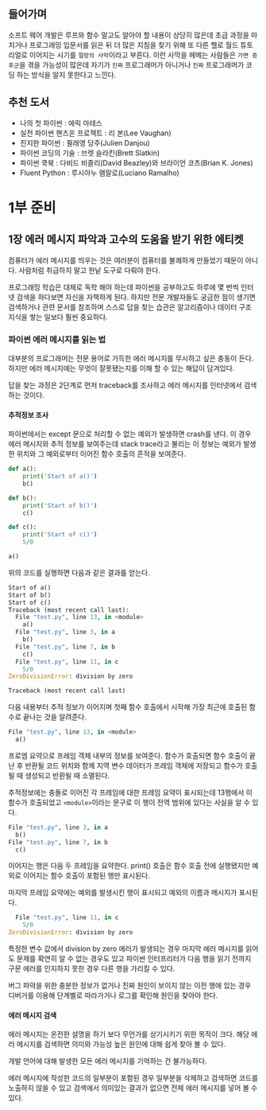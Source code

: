 ## 들어가며

소프트 웨어 개발은 루프와 함수 말고도 알아야 할 내용이 상당히 많은데 초급 과정을 마치거나 프로그래밍 입문서를 읽은 뒤 더 많은 지침을 찾기 위해 또 다른 헬로 월드 튜토리얼로 이어지는 시기를 `절망의 사막`이라고 부른다. 이런 사막을 헤메는 사람들은 `가면 증후군`을 겪을 가능성이 많은데 자기가 `진짜` 프로그래머가 아니거나 `진짜` 프로그래머가 코딩 하는 방식을 알지 못한다고 느낀다.

## 추천 도서

- 나의 첫 파이썬 : 에릭 마테스
- 실전 파이썬 핸즈온 프로젝트 : 리 본(Lee Vaughan)
- 진지한 파이썬 : 쥘래앵 당주(Julien Danjou)
- 파이썬 코딩의 기술 : 브렛 슬라킨(Brett Slatkin)
- 파이썬 쿡북 : 다비드 비즐리(David Beazley)와 브라이언 코츠(Brian K. Jones)
- Fluent Python : 루시아누 램랄로(Luciano Ramalho)

# 1부 준비

## 1장 에러 메시지 파악과 고수의 도움을 받기 위한 에티켓

컴퓨터가 에러 메시지를 띄우는 것은 여러분이 컴퓨터를 불쾌하게 만들었기 때문이 아니다. 사람처럼 취급하지 말고 한낱 도구로 다뤄야 한다.

프로그래밍 학습은 대체로 독학 해야 하는데 파이썬을 공부하고도 하루에 몇 번씩 인터넷 검색을 하다보면 자신을 자책하게 된다. 하지만 전문 개발자들도 궁금한 점이 생기면 검색하거나 관련 문서를 참조하며 스스로 답을 찾는 습관은 알고리즘이나 데이터 구조 지식을 쌓는 일보다 훨씬 중요하다.

### 파이썬 에러 메시지를 읽는 법

대부분의 프로그래머는 전문 용어로 가득한 에러 메시지를 무시하고 싶은 충동이 든다. 하지만 에러 메시지에는 무엇이 잘못됐는지를 이해 할 수 있는 해답이 담겨있다.

답을 찾는 과정은 2단계로 먼저 traceback를 조사하고 에러 메시지를 인터넷에서 검색하는 것이다.

#### 추적정보 조사

파이썬에서는 except 문으로 처리할 수 없는 예외가 발생하면 crash를 낸다. 이 경우 에러 메시지와 추적 정보를 보여주는데 stack trace라고 불리는 이 정보는 예외가 발생한 위치와 그 예외로부터 이어진 함수 호출의 흔적을 보여준다.

```python
def a():
    print('Start of a()')
    b()

def b():
    print('Start of b()')
    c()

def c():
    print('Start of c()')
    5/0

a()
```

위의 코드를 실행하면 다음과 같은 결과를 얻는다.

```python
Start of a()
Start of b()
Start of c()
Traceback (most recent call last):
  File "test.py", line 13, in <module>
    a()
  File "test.py", line 3, in a
    b()
  File "test.py", line 7, in b
    c()
  File "test.py", line 11, in c
    5/0
ZeroDivisionError: division by zero
```

```python
Traceback (most recent call last)
```

다음 내용부터 추적 정보가 이어지며 첫째 함수 호출에서 시작해 가장 최근에 호출된 함수로 끝나는 것을 알려준다.

```python
File "test.py", line 13, in <module>
  a()
```

프로엠 요약으로 프레임 객체 내부의 정보를 보여준다. 함수가 호출되면 함수 호출이 끝난 후 반환될 코드 위치와 함께 지역 변수 데이터가 프레임 객체에 저장되고 함수가 호출될 때 생성되고 반환될 때 소멸된다.

추적정보에는 충돌로 이어진 각 프레임에 대한 프레임 요약이 표시되는데 13행에서 이 함수가 호출되었고 `<module>`이라는 문구로 이 행이 전역 범위에 있다는 사실을 알 수 있다.

```python
File "test.py", line 3, in a
  b()
File "test.py", line 7, in b
  c()
```

이어지는 행은 다음 두 프레임을 요약한다. print() 호출은 함수 호출 전에 실행됐지만 예외로 이어지는 함수 호출이 포함된 행만 표시된다.

마지막 프레임 요약에는 예외를 발생시킨 행이 표시되고 예외의 이름과 메시지가 표시된다.

```python
  File "test.py", line 11, in c
    5/0
ZeroDivisionError: division by zero
```

특정한 변수 값에서 division by zero 에러가 발생되는 경우 마지막 에러 메시지를 읽어도 문제를 확연히 알 수 없는 경우도 있고 파이썬 인터프리터가 다음 행을 읽기 전까지 구문 에러를 인지하지 못한 경우 다른 행을 가리킬 수 있다.

버그 파악을 위한 충분한 정보가 없거나 진짜 원인이 보이지 않는 이전 행에 있는 경우 디버거를 이용해 단계별로 따라가거나 로그를 확인해 원인을 찾아야 한다.

#### 에러 메시지 검색

에러 메시지는 온전한 설명을 하기 보다 무언가를 상기시키기 위한 목적이 크다. 해당 에러 메시지를 검색하면 의미와 가능성 높은 원인에 대해 쉽게 찾아 볼 수 있다.

개발 언어에 대해 발생한 모든 에러 메시지를 기억하는 건 불가능하다.

에러 메시지에 작성한 코드의 일부분이 포함된 경우 일부분을 삭제하고 검색하면 코드를 노출하지 않을 수 있고 검색에서 의미있는 결과가 없으면 전체 에러 메시지를 넣어 볼 수 있다.
